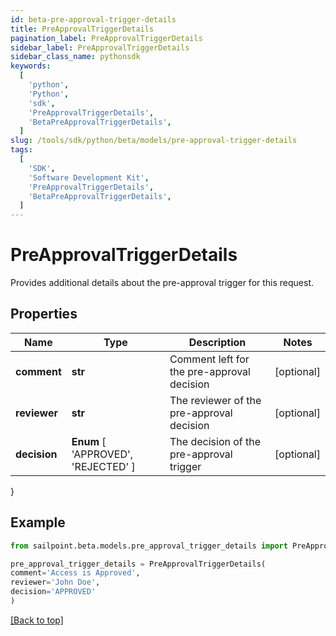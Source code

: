 ```yaml
---
id: beta-pre-approval-trigger-details
title: PreApprovalTriggerDetails
pagination_label: PreApprovalTriggerDetails
sidebar_label: PreApprovalTriggerDetails
sidebar_class_name: pythonsdk
keywords:
  [
    'python',
    'Python',
    'sdk',
    'PreApprovalTriggerDetails',
    'BetaPreApprovalTriggerDetails',
  ]
slug: /tools/sdk/python/beta/models/pre-approval-trigger-details
tags:
  [
    'SDK',
    'Software Development Kit',
    'PreApprovalTriggerDetails',
    'BetaPreApprovalTriggerDetails',
  ]
---
```


# PreApprovalTriggerDetails

Provides additional details about the pre-approval trigger for this request.

## Properties

| Name | Type | Description | Notes |
| --- | --- | --- | --- |
| **comment** | **str** | Comment left for the pre-approval decision | [optional] |
| **reviewer** | **str** | The reviewer of the pre-approval decision | [optional] |
| **decision** | **Enum** [ 'APPROVED', 'REJECTED' ] | The decision of the pre-approval trigger | [optional] |

}

## Example

```python
from sailpoint.beta.models.pre_approval_trigger_details import PreApprovalTriggerDetails

pre_approval_trigger_details = PreApprovalTriggerDetails(
comment='Access is Approved',
reviewer='John Doe',
decision='APPROVED'
)

```

[[Back to top]](#)
